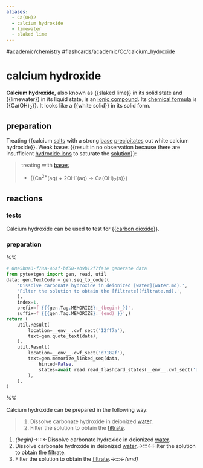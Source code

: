 ```yaml
---
aliases:
  - Ca(OH)2
  - calcium hydroxide
  - limewater
  - slaked lime
---
```


#academic/chemistry #flashcards/academic/Cc/calcium_hydroxide

# calcium hydroxide

__Calcium hydroxide__, also known as {{slaked lime}} in its solid state and {{limewater}} in its liquid state, is an [ionic compound](ionic%20compound.md). Its [chemical formula](chemical%20formula.md) is {{Ca(OH)<sub>2</sub>}}. It looks like a {{white solid}} in its solid form. <!--SR:!2023-06-05,132,230!2024-02-05,285,230!2023-06-19,301,270!2023-12-16,391,259-->

## preparation

Treating {{calcium [salts](salt%20(chemistry).md) with a strong [base](base%20(chemistry).md) [precipitates](precipitate.md) out white calcium hydroxide}}. Weak bases {{result in no observation because there are insufficient [hydroxide ions](hydroxide.md) to saturate the [solution](solution%20(chemistry).md)}}: <!--SR:!2023-06-07,55,300!2023-05-03,25,260-->

> treating with [bases](base%20(chemistry).md)
> - {{Ca<sup>2+</sup>(aq) + 2OH<sup>-</sup>(aq) → Ca(OH)<sub>2</sub>(s)}} <!--SR:!2023-05-19,40,280-->

## reactions

### tests

Calcium hydroxide can be used to test for {{[carbon dioxide](carbon%20dioxide.md)}}. <!--SR:!2023-06-09,149,278-->

### preparation
%%
```Python
# 08e5b0a3-f78a-46af-bf50-eb9b12f7fa1e generate data
from pytextgen import gen, read, util
data: gen.TextCode = gen.seq_to_code((
	'Dissolve carbonate hydroxide in deionized [water](water.md).',
	'Filter the solution to obtain the [filtrate](filtrate.md).',
	),
	index=1,
	prefix=f'{{{gen.Tag.MEMORIZE}:_(begin)_}}',
	suffix=f'{{{gen.Tag.MEMORIZE}:_(end)_}}',)
return (
	util.Result(
		location=__env__.cwf_sect('12ff7a'),
		text=gen.quote_text(data),
	),
	util.Result(
		location=__env__.cwf_sect('d7182f'),
		text=gen.memorize_linked_seq(data,
			hinted=False,
			states=await read.read_flashcard_states(__env__.cwf_sect('d7182f')),
		),
	),
)
```
%%

Calcium hydroxide can be prepared in the following way:
<!--08e5b0a3-f78a-46af-bf50-eb9b12f7fa1e generate section="12ff7a"--><!-- The following content is generated at 2023-04-09T17:42:57.250097+08:00. Any edits will be overridden! -->

> 1. Dissolve carbonate hydroxide in deionized [water](water.md).
> 2. Filter the solution to obtain the [filtrate](filtrate.md).

<!--/08e5b0a3-f78a-46af-bf50-eb9b12f7fa1e-->

<!--08e5b0a3-f78a-46af-bf50-eb9b12f7fa1e generate section="d7182f"--><!-- The following content is generated at 2023-04-09T17:42:57.291224+08:00. Any edits will be overridden! -->

1. _(begin)_→:::←Dissolve carbonate hydroxide in deionized [water](water.md). <!--SR:!2023-10-03,348,250!2026-12-09,1345,358-->
2. Dissolve carbonate hydroxide in deionized [water](water.md).→:::←Filter the solution to obtain the [filtrate](filtrate.md). <!--SR:!2023-12-19,375,230!2023-11-05,365,261-->
3. Filter the solution to obtain the [filtrate](filtrate.md).→:::←_(end)_ <!--SR:!2026-01-24,1062,339!2023-10-10,240,259-->

<!--/08e5b0a3-f78a-46af-bf50-eb9b12f7fa1e-->
